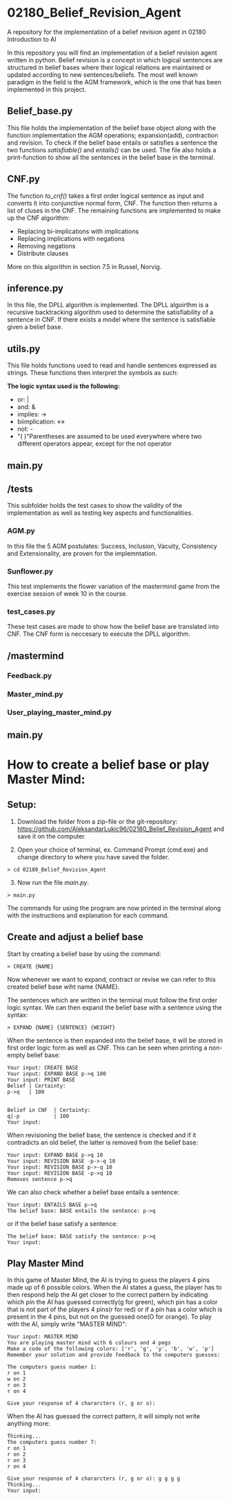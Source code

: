 # 02180_Belief_Revision_Agent
A repository for the implementation of a belief revision agent in 02180 Introduction to AI

In this repository you will find an implementation of a belief revision agent written in python.
Belief revision is a concept in which logical sentences are structured in belief bases where their logical relations are maintained or updated according to new sentences/beliefs. The most well known paradigm in the field is the AGM framework, which is the one that has been implemented in this project.

## **Belief_base.py**
This file holds the implementation of the belief base object along with the function implementation the AGM operations; expansion(add), contraction and revision. To check if the belief base entails or satisfies a sentence the two functions _satisfiable()_ and _entails()_ can be used.  The file also holds a print-function to show all the sentences in the belief base in the terminal. 

## **CNF.py**
The function _to\_cnf()_ takes a first order logical sentence as input and converts it into conjunctive normal form, CNF. The function then returns a list of cluses in the CNF. The remaining functions are implemented to make up the CNF algorithm:
- Replacing bi-implications with implications
- Replacing implications with negations
- Removing negations
- Distribute clauses

More on this algorithm in section 7.5 in Russel, Norvig.

## **inference.py**
In this file, the DPLL algorithm is implemented. The DPLL algoirthm is a recursive backtracking algorithm used to determine the satisfiability of a sentence in CNF. If there exists a model where the sentence is satisfiable given a belief base. 

## **utils.py**
This file holds functions used to read and handle sentences expressed as strings. These functions then interpret the symbols as such:

**The logic syntax used is the following:**
- or: |
- and: &
- implies: ->
- biimplication: <->
- not: -
- "( )"Parentheses are assumed to be used everywhere where two different operators appear, except for the not operator

## **main.py**

## **/tests**
This subfolder holds the test cases to show the validity of the implementation as well as testing key aspects and functionalities.

### **AGM.py**
In this file the 5 AGM postulates: Success, Inclusion, Vacuity, Consistency and Extensionality, are proven for the implemntation.

### **Sunflower.py**
This test implements the flower variation of the mastermind game from the exercise session of week 10 in the course.

### **test_cases.py**
These test cases are made to show how the belief base are translated into CNF.
The CNF form is neccesary to execute the DPLL algorithm.

## **/mastermind**

### **Feedback.py**

### **Master_mind.py**

### **User_playing_master_mind.py**

## **main.py**

# **How to create a belief base or play Master Mind:** ##
## Setup:
1. Download the folder from a zip-file or the git-repository: https://github.com/AleksandarLukic96/02180_Belief_Revision_Agent and save it on the computer.

2. Open your choice of terminal, ex. Command Prompt (cmd.exe) and change directory to where you have saved the folder.
```
> cd 02180_Belief_Revision_Agent
```

3. Now run the file _main.py_.
```
> main.py
```

The commands for using the program are now printed in the terminal along with the instructions and explanation for each command.

## Create and adjust a belief base
Start by creating a belief base by using the command:
```
> CREATE {NAME}
```
Now whenever we want to expand, contract or revise we can refer to this created belief base wiht name {NAME}. 

The sentences which are written in the terminal must follow the first order logic syntax. We can then expand the belief base with a sentence using the syntax:
```
> EXPAND {NAME} {SENTENCE} {WEIGHT}
```

When the sentence is then expanded into the belief base, it will be stored in first order logic form as well as CNF. This can be seen when printing a non-empty belief base:  
```
Your input: CREATE BASE
Your input: EXPAND BASE p->q 100
Your input: PRINT BASE
Belief | Certainty:
p->q   | 100


Belief in CNF  | Certainty:
q|-p           | 100
Your input:
```
When revisioning the belief base, the sentence is checked and if it contradicts an old belief, the latter is removed from the belief base:
```
Your input: EXPAND BASE p->q 10
Your input: REVISION BASE -p->-q 10
Your input: REVISION BASE p->-q 10
Your input: REVISION BASE -p->q 10
Removes sentence p->q
```

We can also check whether a belief base entails a sentence: 
```
Your input: ENTAILS BASE p->q
The belief base: BASE entails the sentence: p->q
```

or if the belief base satisfy a sentence:
```
The belief base: BASE satisfy the sentence: p->q
Your input:
```

## Play Master Mind
In this game of Master Mind, the AI is trying to guess the players 4 pins made up of 6 possible colors. When the AI states a guess, the player has to then respond help the AI get closer to the correct pattern by indicating which pin the AI has guessed correctly(g for green), which pin has a color that is not part of the players 4 pins(r for red) or if a pin has a color which is present in the 4 pins, but not on the guessed one(O for orange). 
To play with the AI, simply write "MASTER MIND":
```
Your input: MASTER MIND
You are playing master mind with 6 colours and 4 pegs
Make a code of the following colors: ['r', 'g', 'y', 'b', 'w', 'p']
Remember your solution and provide feedback to the computers guesses:

The computers guess number 1:
r on 1
w on 2
r on 3
r on 4

Give your response of 4 chararcters (r, g or o):
```
When the AI has guessed the correct pattern, it will simply not write anything more:

```
Thinking...
The computers guess number 7:
r on 1
r on 2
r on 3
r on 4

Give your response of 4 chararcters (r, g or o): g g g g
Thinking...
Your input:
```
